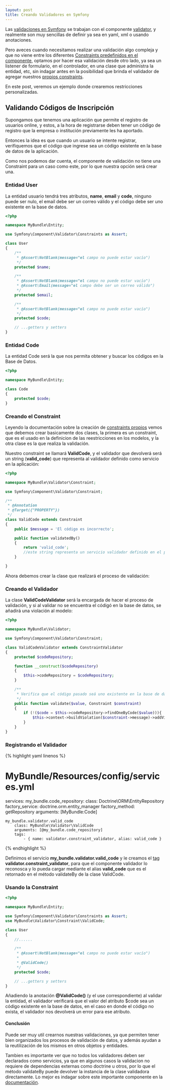 ```yaml
---
layout: post
title: Creando Validadores en Symfony
---
```


Las [validaciones en Symfony](http://symfony.com/doc/current/book/validation.html) se trabajan con el componente [validator](http://symfony.com/components/Validator), y realmente son muy sencillas de definir ya sea en yaml, xml o usando anotaciones.

Pero aveces cuando necesitamos realizar una validación algo compleja y que no viene entre los diferentes [Constraints predefinidos en el componente](http://symfony.com/doc/current/reference/constraints.html), optamos por hacer esa validación desde otro lado, ya sea un listener de formulario, en el controlador, en una clase que administra la entidad, etc, sin indagar antes en la posibilidad que brinda el validador de agregar nuestros [propios constraints](http://symfony.com/doc/current/cookbook/validation/custom_constraint.html).

En este post, veremos un ejemplo donde crearemos restricciones personalizadas.


## Validando Códigos de Inscripción

Supongamos que tenemos una aplicación que permite el registro de usuarios online, y estos, a la hora de registrarse deben tener un código de registro que la empresa o institución previamente les ha aportado.

Entonces la idea es que cuando un usuario se intente registrar, verifiquemos que el código que ingrese sea un código existente en la base de datos de la aplicación.

Como nos podemos dar cuenta, el componente de validación no tiene una Constraint para un caso como este, por lo que nuestra opción será crear una.

### Entidad User

La entidad usuario tendrá tres atributos, **name**, **email** y **code**, ninguno puede ser nulo, el email debe ser un correo válido y el código debe ser uno existente en la base de datos.

```php
<?php

namespace MyBundle\Entity;

use Symfony\Component\Validator\Constraints as Assert;

class User
{
    /**
     * @Assert\NotBlank(message="el campo no puede estar vacío")
     */
    protected $name;

    /**
     * @Assert\NotBlank(message="el campo no puede estar vacío")
     * @Assert\Email(message="el campo debe ser un correo válido")
     */
    protected $email;

    /**
     * @Assert\NotBlank(message="el campo no puede estar vacío")
     */
    protected $code;

    // ...getters y setters
}
```

### Entidad Code

La entidad Code será la que nos permita obtener y buscar los códigos en la Base de Datos.

```php
<?php

namespace MyBundle\Entity;

class Code
{
    protected $code;
}
```

### Creando el Constraint

Leyendo la documentación sobre la creación de [constraints propios](http://symfony.com/doc/current/cookbook/validation/custom_constraint.html) vemos que debemos crear basicamente dos clases, la primera es un constraint, que es el usado en la definicion de las reestricciones en los modelos, y la otra clase es la que realiza la validación.

Nuestro constraint se llamará **ValidCode**, y el validador que devolverá será un string (**valid_code**) que representa al validador definido como servicio en la aplicación:

```php
<?php

namespace MyBundle\Validator\Constraint;

use Symfony\Component\Validator\Constraint;

/**
 * @Annotation
 * @Target({"PROPERTY"})
 */
class ValidCode extends Constraint
{
    public $message = 'El código es incorrecto';

    public function validatedBy()
    {
        return 'valid_code';
        //este string representa un servicio validador definido en el proyecto
    }

}
```

Ahora debemos crear la clase que realizará el proceso de validación:

### Creando el Validador

La clase **ValidCodeValidator** será la encargada de hacer el proceso de validación, y si al validar no se encuentra el códigó en la base de datos, se añadirá una violación al modelo:

```php
<?php

namespace MyBundle\Validator;

use Symfony\Component\Validator\Constraint;

class ValidCodeValidator extends ConstraintValidator
{
    protected $codeRepository;

    function __construct($codeRepository)
    {
        $this->codeRepository = $codeRepository;
    }

    /**
     * Verifica que el código pasado seá uno existente en la base de datos.
     */
    public function validate($value, Constraint $constraint)
    {
        if (!($code = $this->codeRepository->findOneByCode($value))){
            $this->context->buildViolation($constraint->message)->addViolation();
        }
    }
}
```

### Registrando el Validador

{% highlight yaml linenos %}
#  MyBundle/Resources/config/services.yml
services:
    my_bundle.code_repository:
        class: Doctrine\ORM\EntityRepository
        factory_service: doctrine.orm.entity_manager
        factory_method: getRepository
        arguments: [MyBundle:Code]

    my_bundle.validator.valid_code
        class: MyBundle\Validator\ValidCode
        arguments: [@my_bundle.code_repository]
        tags:
            - { name: validator.constraint_validator, alias: valid_code }
{% endhighlight %}

Definimos el servicio **my\_bundle.validator.valid\_code** y le creamos el [tag](http://symfony.com/doc/current/cookbook/validation/custom_constraint.html#constraint-validators-with-dependencies) **validator.constraint\_validator**, para que el componente validador lo reconosca y lo pueda cargar mediante el alias **valid_code** que es el retornado en el método validateBy de la clase ValidCode.

### Usando la Constraint

```php
<?php

namespace MyBundle\Entity;

use Symfony\Component\Validator\Constraints as Assert;
use MyBundle\Validator\Constraint\ValidCode;

class User
{
	//......

    /**
     * @Assert\NotBlank(message="el campo no puede estar vacío")
     *
     * @ValidCode()
     */
    protected $code;

    // ...getters y setters
}
```

Añadiendo la anotación **@ValidCode()** (y el use correspondiente) al validar la entidad, el validador verificará que el valor del atributo $code sea un código existente en la base de datos, en el caso en donde el código no exista, el validador nos devolverá un error para ese atributo.

#### Conclusión

Puede ser muy util crearnos nuestras validaciones, ya que permiten tener bien organizados los procesos de validación de datos, y además ayudan a la reutilización de los mismos en otros objetos y entidades.

Tambien es importante ver que no todos los validadores deben ser declarados como servicios, ya que en algunos casos la validacion no requiere de dependencias externas como doctrine u otros, por lo que el método validateBy puede devolver la instancia de la clase validadora directamente. Lo mejor es indagar sobre este importante componente en la [documentación](http://symfony.com/doc/current/cookbook/validation/custom_constraint.html).